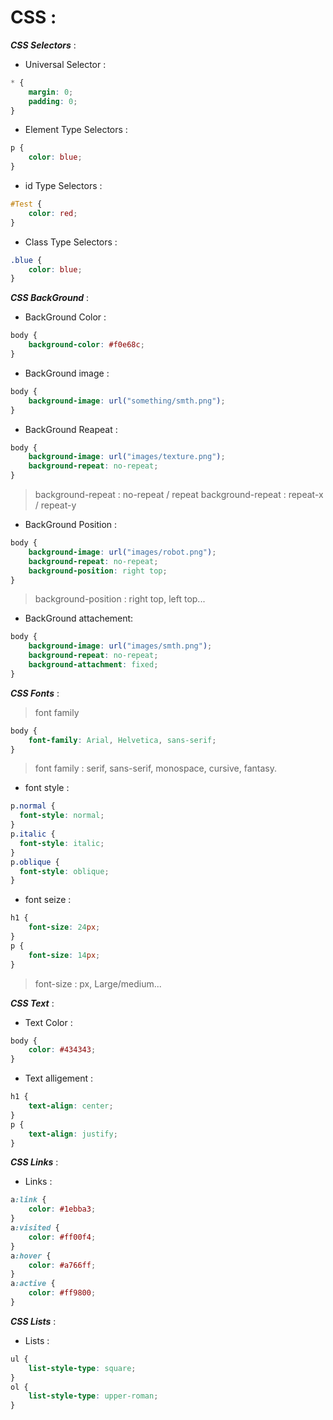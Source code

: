 # CSS : 

***CSS Selectors*** : 

- Universal Selector : 
```css
* {
    margin: 0;
    padding: 0;
}
```
- Element Type Selectors : 
```css
p {
    color: blue;
}
```
- id Type Selectors : 
```css
#Test {
    color: red;
}
```
- Class Type Selectors : 
```css
.blue {
    color: blue;
}
```

***CSS BackGround*** : 
- BackGround Color : 
```css
body {
    background-color: #f0e68c;
}
```

- BackGround image : 
```css
body {
    background-image: url("something/smth.png");
}
```

- BackGround Reapeat : 
```css
body {
    background-image: url("images/texture.png");
    background-repeat: no-repeat;
}
```
> background-repeat : no-repeat / repeat
> background-repeat : repeat-x / repeat-y


- BackGround Position : 
```css
body {
    background-image: url("images/robot.png");
    background-repeat: no-repeat;
    background-position: right top;
}
```
> background-position : right top, left top...

- BackGround attachement: 
```css
body {
    background-image: url("images/smth.png");
    background-repeat: no-repeat;
    background-attachment: fixed;
}
```

***CSS Fonts*** : 
> font family 
```css
body {
    font-family: Arial, Helvetica, sans-serif;
}
```

> font family : serif, sans-serif, monospace, cursive, fantasy.

- font style : 
```css
p.normal {
  font-style: normal;
}
p.italic {
  font-style: italic;
}
p.oblique {
  font-style: oblique;
}
```

- font seize : 
```css
h1 {
    font-size: 24px;
}
p {
    font-size: 14px;
}
```

> font-size : px, Large/medium...



***CSS Text*** :

- Text Color : 
```css
body {
    color: #434343;
}
```

- Text alligement : 
```css
h1 {
    text-align: center;
}
p {
    text-align: justify;
}
```

***CSS Links*** : 

- Links : 

```css
a:link {
    color: #1ebba3;
}
a:visited {
    color: #ff00f4;
}
a:hover {
    color: #a766ff;
}
a:active {
    color: #ff9800;
}
```

***CSS Lists*** : 

- Lists : 
```css
ul {
    list-style-type: square;
}
ol {
    list-style-type: upper-roman;
}
```